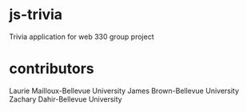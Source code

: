 # js-trivia
Trivia application for web 330 group project
# contributors
Laurie Mailloux-Bellevue University
James Brown-Bellevue University
Zachary Dahir-Bellevue University
